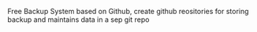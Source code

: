 
Free Backup System based on Github, create github reositories for storing backup and maintains data in a sep git repo
